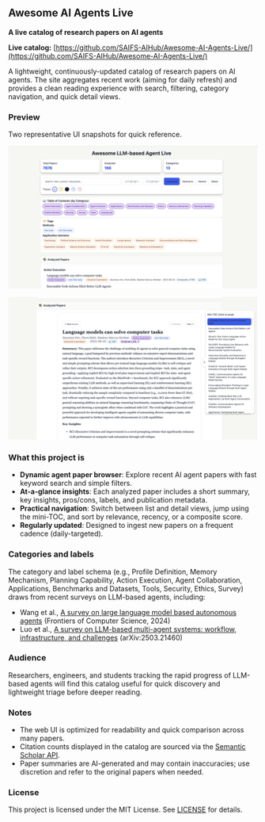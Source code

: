 ## Awesome AI Agents Live

**A live catalog of research papers on AI agents**

**Live catalog:** [https://github.com/SAIFS-AIHub/Awesome-AI-Agents-Live/](https://github.com/SAIFS-AIHub/Awesome-AI-Agents-Live/)

A lightweight, continuously-updated catalog of research papers on AI agents. The site aggregates recent work (aiming for daily refresh) and provides a clean reading experience with search, filtering, category navigation, and quick detail views.

### Preview
Two representative UI snapshots for quick reference.

![Browse view](docs/images/browse_view.png)

![Detail view](docs/images/detail_view.png)

### What this project is
- **Dynamic agent paper browser**: Explore recent AI agent papers with fast keyword search and simple filters.
- **At-a-glance insights**: Each analyzed paper includes a short summary, key insights, pros/cons, labels, and publication metadata.
- **Practical navigation**: Switch between list and detail views, jump using the mini-TOC, and sort by relevance, recency, or a composite score.
- **Regularly updated**: Designed to ingest new papers on a frequent cadence (daily-targeted).

### Categories and labels
The category and label schema (e.g., Profile Definition, Memory Mechanism, Planning Capability, Action Execution, Agent Collaboration, Applications, Benchmarks and Datasets, Tools, Security, Ethics, Survey) draws from recent surveys on LLM-based agents, including:
- Wang et al., [A survey on large language model based autonomous agents](https://link.springer.com/10.1007/s11704-024-40231-1) (Frontiers of Computer Science, 2024)
- Luo et al., [A survey on LLM-based multi-agent systems: workflow, infrastructure, and challenges](http://arxiv.org/abs/2503.21460) (arXiv:2503.21460)

### Audience
Researchers, engineers, and students tracking the rapid progress of LLM-based agents will find this catalog useful for quick discovery and lightweight triage before deeper reading.

### Notes
- The web UI is optimized for readability and quick comparison across many papers.
- Citation counts displayed in the catalog are sourced via the [Semantic Scholar API](https://www.semanticscholar.org/product/api).
- Paper summaries are AI-generated and may contain inaccuracies; use discretion and refer to the original papers when needed.

### License
This project is licensed under the MIT License. See [LICENSE](LICENSE) for details.

